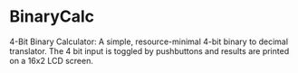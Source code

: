 # BinaryCalc

4-Bit Binary Calculator:
  A simple, resource-minimal 4-bit binary to decimal translator. The 4 bit input is toggled by pushbuttons and results are printed on a 16x2 LCD screen.
